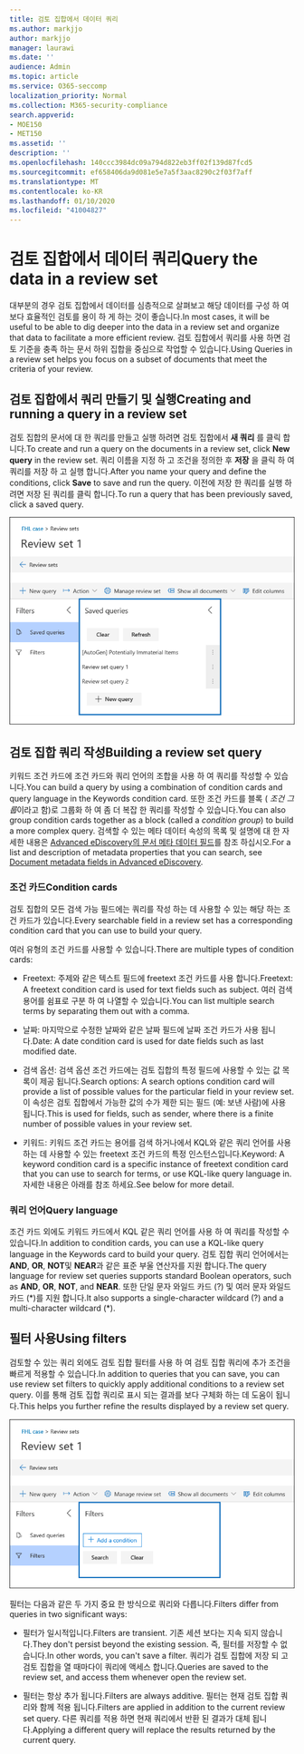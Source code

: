 ```yaml
---
title: 검토 집합에서 데이터 쿼리
ms.author: markjjo
author: markjjo
manager: laurawi
ms.date: ''
audience: Admin
ms.topic: article
ms.service: O365-seccomp
localization_priority: Normal
ms.collection: M365-security-compliance
search.appverid:
- MOE150
- MET150
ms.assetid: ''
description: ''
ms.openlocfilehash: 140ccc3984dc09a794d822eb3ff02f139d87fcd5
ms.sourcegitcommit: ef658406da9d081e5e7a5f3aac8290c2f03f7aff
ms.translationtype: MT
ms.contentlocale: ko-KR
ms.lasthandoff: 01/10/2020
ms.locfileid: "41004827"
---
```

# <a name="query-the-data-in-a-review-set"></a><span data-ttu-id="4caf9-102">검토 집합에서 데이터 쿼리</span><span class="sxs-lookup"><span data-stu-id="4caf9-102">Query the data in a review set</span></span>

<span data-ttu-id="4caf9-103">대부분의 경우 검토 집합에서 데이터를 심층적으로 살펴보고 해당 데이터를 구성 하 여 보다 효율적인 검토를 용이 하 게 하는 것이 좋습니다.</span><span class="sxs-lookup"><span data-stu-id="4caf9-103">In most cases, it will be useful to be able to dig deeper into the data in a review set and organize that data to facilitate a more efficient review.</span></span> <span data-ttu-id="4caf9-104">검토 집합에서 쿼리를 사용 하면 검토 기준을 충족 하는 문서 하위 집합을 중심으로 작업할 수 있습니다.</span><span class="sxs-lookup"><span data-stu-id="4caf9-104">Using Queries in a review set helps you focus on a subset of documents that meet the criteria of your review.</span></span>

## <a name="creating-and-running-a-query-in-a-review-set"></a><span data-ttu-id="4caf9-105">검토 집합에서 쿼리 만들기 및 실행</span><span class="sxs-lookup"><span data-stu-id="4caf9-105">Creating and running a query in a review set</span></span>

<span data-ttu-id="4caf9-106">검토 집합의 문서에 대 한 쿼리를 만들고 실행 하려면 검토 집합에서 **새 쿼리** 를 클릭 합니다.</span><span class="sxs-lookup"><span data-stu-id="4caf9-106">To create and run a query on the documents in a review set, click **New query** in the review set.</span></span> <span data-ttu-id="4caf9-107">쿼리 이름을 지정 하 고 조건을 정의한 후 **저장** 을 클릭 하 여 쿼리를 저장 하 고 실행 합니다.</span><span class="sxs-lookup"><span data-stu-id="4caf9-107">After you name your query and define the conditions, click **Save** to save and run the query.</span></span> <span data-ttu-id="4caf9-108">이전에 저장 한 쿼리를 실행 하려면 저장 된 쿼리를 클릭 합니다.</span><span class="sxs-lookup"><span data-stu-id="4caf9-108">To run a query that has been previously saved, click a saved query.</span></span>

![집합 쿼리 검토](media/AeDReviewSetQueries.png)

## <a name="building-a-review-set-query"></a><span data-ttu-id="4caf9-110">검토 집합 쿼리 작성</span><span class="sxs-lookup"><span data-stu-id="4caf9-110">Building a review set query</span></span>

<span data-ttu-id="4caf9-111">키워드 조건 카드에 조건 카드와 쿼리 언어의 조합을 사용 하 여 쿼리를 작성할 수 있습니다.</span><span class="sxs-lookup"><span data-stu-id="4caf9-111">You can build a query by using a combination of condition cards and query language in the Keywords condition card.</span></span> <span data-ttu-id="4caf9-112">또한 조건 카드를 블록 ( *조건 그룹*이라고 함)로 그룹화 하 여 좀 더 복잡 한 쿼리를 작성할 수 있습니다.</span><span class="sxs-lookup"><span data-stu-id="4caf9-112">You can also group condition cards together as a block (called a *condition group*) to build a more complex query.</span></span> <span data-ttu-id="4caf9-113">검색할 수 있는 메타 데이터 속성의 목록 및 설명에 대 한 자세한 내용은 [Advanced eDiscovery의 문서 메타 데이터 필드](document-metadata-fields-in-Advanced-eDiscovery.md)를 참조 하십시오.</span><span class="sxs-lookup"><span data-stu-id="4caf9-113">For a list and description of metadata properties that you can search, see [Document metadata fields in Advanced eDiscovery](document-metadata-fields-in-Advanced-eDiscovery.md).</span></span>

### <a name="condition-cards"></a><span data-ttu-id="4caf9-114">조건 카드</span><span class="sxs-lookup"><span data-stu-id="4caf9-114">Condition cards</span></span>

<span data-ttu-id="4caf9-115">검토 집합의 모든 검색 가능 필드에는 쿼리를 작성 하는 데 사용할 수 있는 해당 하는 조건 카드가 있습니다.</span><span class="sxs-lookup"><span data-stu-id="4caf9-115">Every searchable field in a review set has a corresponding condition card that you can use to build your query.</span></span>

<span data-ttu-id="4caf9-116">여러 유형의 조건 카드를 사용할 수 있습니다.</span><span class="sxs-lookup"><span data-stu-id="4caf9-116">There are multiple types of condition cards:</span></span>

- <span data-ttu-id="4caf9-117">Freetext: 주제와 같은 텍스트 필드에 freetext 조건 카드를 사용 합니다.</span><span class="sxs-lookup"><span data-stu-id="4caf9-117">Freetext: A freetext condition card is used for text fields such as subject.</span></span> <span data-ttu-id="4caf9-118">여러 검색 용어를 쉼표로 구분 하 여 나열할 수 있습니다.</span><span class="sxs-lookup"><span data-stu-id="4caf9-118">You can list multiple search terms by separating them out with a comma.</span></span>

- <span data-ttu-id="4caf9-119">날짜: 마지막으로 수정한 날짜와 같은 날짜 필드에 날짜 조건 카드가 사용 됩니다.</span><span class="sxs-lookup"><span data-stu-id="4caf9-119">Date: A date condition card is used for date fields such as last modified date.</span></span>

- <span data-ttu-id="4caf9-120">검색 옵션: 검색 옵션 조건 카드에는 검토 집합의 특정 필드에 사용할 수 있는 값 목록이 제공 됩니다.</span><span class="sxs-lookup"><span data-stu-id="4caf9-120">Search options: A search options condition card will provide a list of possible values for the particular field in your review set.</span></span> <span data-ttu-id="4caf9-121">이 속성은 검토 집합에서 가능한 값의 수가 제한 되는 필드 (예: 보낸 사람)에 사용 됩니다.</span><span class="sxs-lookup"><span data-stu-id="4caf9-121">This is used for fields, such as sender, where there is a finite number of possible values in your review set.</span></span>

- <span data-ttu-id="4caf9-122">키워드: 키워드 조건 카드는 용어를 검색 하거나에서 KQL와 같은 쿼리 언어를 사용 하는 데 사용할 수 있는 freetext 조건 카드의 특정 인스턴스입니다.</span><span class="sxs-lookup"><span data-stu-id="4caf9-122">Keyword: A keyword condition card is a specific instance of freetext condition card that you can use to search for terms, or use KQL-like query language in.</span></span> <span data-ttu-id="4caf9-123">자세한 내용은 아래를 참조 하세요.</span><span class="sxs-lookup"><span data-stu-id="4caf9-123">See below for more detail.</span></span>

### <a name="query-language"></a><span data-ttu-id="4caf9-124">쿼리 언어</span><span class="sxs-lookup"><span data-stu-id="4caf9-124">Query language</span></span>

<span data-ttu-id="4caf9-125">조건 카드 외에도 키워드 카드에서 KQL 같은 쿼리 언어를 사용 하 여 쿼리를 작성할 수 있습니다.</span><span class="sxs-lookup"><span data-stu-id="4caf9-125">In addition to condition cards, you can use a KQL-like query language in the Keywords card to build your query.</span></span> <span data-ttu-id="4caf9-126">검토 집합 쿼리 언어에서는 **AND**, **OR**, **NOT**및 **NEAR**과 같은 표준 부울 연산자를 지원 합니다.</span><span class="sxs-lookup"><span data-stu-id="4caf9-126">The query language for review set queries supports standard Boolean operators, such as **AND**, **OR**, **NOT**, and **NEAR**.</span></span> <span data-ttu-id="4caf9-127">또한 단일 문자 와일드 카드 (?) 및 여러 문자 와일드 카드 (\*)를 지원 합니다.</span><span class="sxs-lookup"><span data-stu-id="4caf9-127">It also supports a single-character wildcard (?) and a multi-character wildcard (\*).</span></span>

## <a name="using-filters"></a><span data-ttu-id="4caf9-128">필터 사용</span><span class="sxs-lookup"><span data-stu-id="4caf9-128">Using filters</span></span>

<span data-ttu-id="4caf9-129">검토할 수 있는 쿼리 외에도 검토 집합 필터를 사용 하 여 검토 집합 쿼리에 추가 조건을 빠르게 적용할 수 있습니다.</span><span class="sxs-lookup"><span data-stu-id="4caf9-129">In addition to queries that you can save, you can use review set filters to quickly apply additional conditions to a review set query.</span></span> <span data-ttu-id="4caf9-130">이를 통해 검토 집합 쿼리로 표시 되는 결과를 보다 구체화 하는 데 도움이 됩니다.</span><span class="sxs-lookup"><span data-stu-id="4caf9-130">This helps you further refine the results displayed by a review set query.</span></span>

![집합 필터 검토](media/AeDReviewSetFilters.png)

<span data-ttu-id="4caf9-132">필터는 다음과 같은 두 가지 중요 한 방식으로 쿼리와 다릅니다.</span><span class="sxs-lookup"><span data-stu-id="4caf9-132">Filters differ from queries in two significant ways:</span></span>

- <span data-ttu-id="4caf9-133">필터가 일시적입니다.</span><span class="sxs-lookup"><span data-stu-id="4caf9-133">Filters are transient.</span></span> <span data-ttu-id="4caf9-134">기존 세션 보다는 지속 되지 않습니다.</span><span class="sxs-lookup"><span data-stu-id="4caf9-134">They don't persist beyond the existing session.</span></span> <span data-ttu-id="4caf9-135">즉, 필터를 저장할 수 없습니다.</span><span class="sxs-lookup"><span data-stu-id="4caf9-135">In other words, you can't save a filter.</span></span> <span data-ttu-id="4caf9-136">쿼리가 검토 집합에 저장 되 고 검토 집합을 열 때마다이 쿼리에 액세스 합니다.</span><span class="sxs-lookup"><span data-stu-id="4caf9-136">Queries are saved to the review set, and access them whenever open the review set.</span></span>

- <span data-ttu-id="4caf9-137">필터는 항상 추가 됩니다.</span><span class="sxs-lookup"><span data-stu-id="4caf9-137">Filters are always additive.</span></span> <span data-ttu-id="4caf9-138">필터는 현재 검토 집합 쿼리와 함께 적용 됩니다.</span><span class="sxs-lookup"><span data-stu-id="4caf9-138">Filters are applied in addition to the current review set query.</span></span> <span data-ttu-id="4caf9-139">다른 쿼리를 적용 하면 현재 쿼리에서 반환 된 결과가 대체 됩니다.</span><span class="sxs-lookup"><span data-stu-id="4caf9-139">Applying a different query will replace the results returned by the current query.</span></span>
